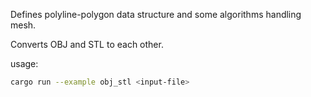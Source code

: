 Defines polyline-polygon data structure and some algorithms handling mesh.

Converts OBJ and STL to each other.

usage:

```bash
cargo run --example obj_stl <input-file>
```
